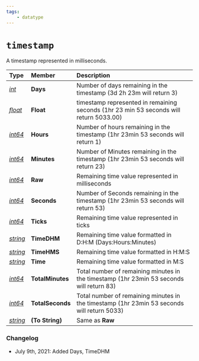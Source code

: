 ```yaml
---
tags:
    - datatype
---
```


# `timestamp`

A timestamp represented in milliseconds.

| **Type** | **Member** | **Description** |
| :--- | :--- | :--- |
| [_int_](datatype-int.md) | **Days** | Number of days remaining in the timestamp (3d 2h 23m will return 3) |
| [_float_](datatype-float.md) | **Float** | timestamp represented in remaining seconds (1hr 23 min 53 seconds will return 5033.00) |
| [_int64_](datatype-int64.md) | **Hours** | Number of hours remaining in the timestamp (1hr 23min 53 seconds will return 1) |
| [_int64_](datatype-int64.md) | **Minutes** | Number of Minutes remaining in the timestamp (1hr 23min 53 seconds will return 23) |
| [_int64_](datatype-int64.md) | **Raw** | Remaining time value represented in milliseconds |
| [_int64_](datatype-int64.md) | **Seconds** | Number of Seconds remaining in the timestamp (1hr 23min 53 seconds will return 53) |
| [_int64_](datatype-int64.md) | **Ticks** | Remaining time value represented in ticks |
| [_string_](datatype-string.md) | **TimeDHM** | Remaining time value formatted in D:H:M (Days:Hours:Minutes) |
| [_string_](datatype-string.md) | **TimeHMS** | Remaining time value formatted in H:M:S |
| [_string_](datatype-string.md) | **Time** | Remaining time value formatted in M:S |
| [_int64_](datatype-int64.md) | **TotalMinutes** | Total number of remaining minutes in the timestamp (1hr 23min 53 seconds will return 83) |
| [_int64_](datatype-int64.md) | **TotalSeconds** | Total number of remaining minutes in the timestamp (1hr 23min 53 seconds will return 5033) |
| [_string_](datatype-string.md) | **(To String)** | Same as **Raw** |

### Changelog

* July 9th, 2021: Added Days, TimeDHM
